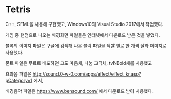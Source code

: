 # Tetris
C++, SFML을 사용해 구현했고, Windows10의 Visual Studio 2017에서 작업했다.

게임 중 랜덤으로 나오는 배경화면 파일들은 인터넷에서 다운로드 받은 것을 넣었다.

블록의 이미지 파일은 구글에 검색해 나온 블럭 파일을 색깔 별로 한 개씩 잘라 이미지로 사용했다.

폰트 파일은 무료로 배포하던 고도 마음체, 나눔 고딕체, tvNBold체를 사용했고

효과음 파일은 http://sound.0-w-0.com/apps/effect/effect_kr.asp?pCategory=1 에서,

배경음악 파일은 https://www.bensound.com/ 에서 다운로드 받아 사용했다.
